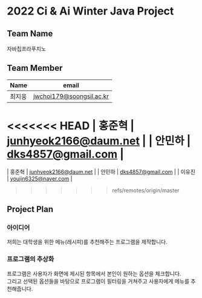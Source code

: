 # 2022 Ci & Ai Winter Java Project

## Team Name

자바칩프라푸치노

## Team Member

| Name   | email                    |
| ------ | ------------------------ |
| 최지웅 | jwchoi179@soongsil.ac.kr |
<<<<<<< HEAD
| 홍준혁 | junhyeok2166@daum.net    |
| 안민하 | dks4857@gmail.com        |
=======
| 홍준혁 | junhyeok2166@daum.net |
| 안민하 | dks4857@gmail.com |
| 이유진 | youjin6325@naver.com |
>>>>>>> refs/remotes/origin/master

## Project Plan

### 아이디어

저희는 대학생을 위한 메뉴(레시피)를 추천해주는 프로그램을 제작합니다.

### 프로그램의 추상화

프로그램은 사용자가 화면에 제시된 항목에서 본인이 원하는 옵션을 체크합니다. \
그리고 선택된 옵션들을 바탕으로 프로그램이 필터링을 거쳐주고 사용자에게 메뉴를 추천해줍니다.
